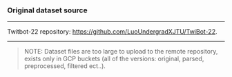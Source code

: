 ### **Original dataset source**

---

Twitbot-22 repository: https://github.com/LuoUndergradXJTU/TwiBot-22.

---

> NOTE: Dataset files are too large to upload to the remote repository, exists only in GCP buckets (all of the versions: original, parsed, preprocessed, filtered ect..).
